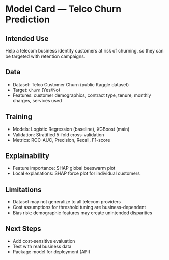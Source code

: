 # Model Card — Telco Churn Prediction

## Intended Use
Help a telecom business identify customers at risk of churning, so they can be targeted with retention campaigns.

## Data
- Dataset: Telco Customer Churn (public Kaggle dataset)
- Target: `Churn` (Yes/No)
- Features: customer demographics, contract type, tenure, monthly charges, services used

## Training
- Models: Logistic Regression (baseline), XGBoost (main)
- Validation: Stratified 5-fold cross-validation
- Metrics: ROC-AUC, Precision, Recall, F1-score

## Explainability
- Feature importance: SHAP global beeswarm plot
- Local explanations: SHAP force plot for individual customers

## Limitations
- Dataset may not generalize to all telecom providers
- Cost assumptions for threshold tuning are business-dependent
- Bias risk: demographic features may create unintended disparities

## Next Steps
- Add cost-sensitive evaluation
- Test with real business data
- Package model for deployment (API)
